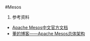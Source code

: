 #Mesos
1. 参考资料
* [Apache Mesos中文官方文档](http://mesos.mydoc.io/)
* [董的博客——Apache Mesos总体架构](http://dongxicheng.org/apache-mesos/meso-architecture/)